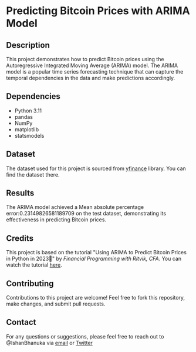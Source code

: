 # Predicting Bitcoin Prices with ARIMA Model

## Description
This project demonstrates how to predict Bitcoin prices using the Autoregressive Integrated Moving Average (ARIMA) model. The ARIMA model is a popular time series forecasting technique that can capture the temporal dependencies in the data and make predictions accordingly.

## Dependencies
- Python 3.11
- pandas
- NumPy
- matplotlib
- statsmodels

## Dataset
The dataset used for this project is sourced from [yfinance](https://pypi.org/project/yfinance/) library. You can find the dataset there.

## Results
The ARIMA model achieved a Mean absolute percentage error:0.23149826581189709 on the test dataset, demonstrating its effectiveness in predicting Bitcoin prices.

## Credits
This project is based on the tutorial "Using ARIMA to Predict Bitcoin Prices in Python in 2023🔴" by *Financial Programming with Ritvik, CFA*. You can watch the tutorial [here](https://youtu.be/pryXhOgDY9A?si=nZschzOMAYo0InDE).

## Contributing
Contributions to this project are welcome! Feel free to fork this repository, make changes, and submit pull requests.

## Contact
For any questions or suggestions, please feel free to reach out to @IshanBhanuka
 via [email](mailto:ishanbhanuka1410@gmail.com) or [Twitter](https://twitter.com/ishan_bhanuka)
